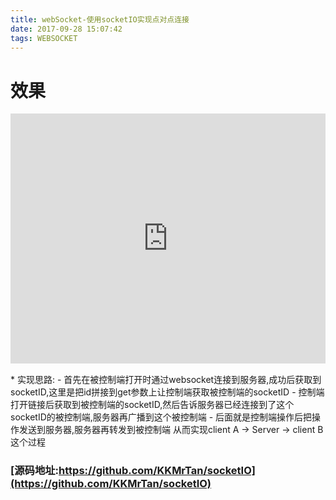 ```yaml
---
title: webSocket-使用socketIO实现点对点连接
date: 2017-09-28 15:07:42
tags: WEBSOCKET
---
```

# 效果
<iframe frameborder="0" src="https://v.qq.com/txp/iframe/player.html?vid=r0555hscry0" allowFullScreen="true" width="100%" height="400" style="margin-bottom: 15px;"></iframe>
* 实现思路:
	- 首先在被控制端打开时通过websocket连接到服务器,成功后获取到socketID,这里是把id拼接到get参数上让控制端获取被控制端的socketID
	- 控制端打开链接后获取到被控制端的socketID,然后告诉服务器已经连接到了这个socketID的被控制端,服务器再广播到这个被控制端
	- 后面就是控制端操作后把操作发送到服务器,服务器再转发到被控制端 从而实现client A -> Server -> client B 这个过程

### [源码地址:https://github.com/KKMrTan/socketIO](https://github.com/KKMrTan/socketIO)